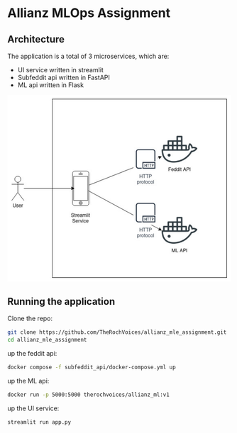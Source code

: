 # Allianz MLOps Assignment

## Architecture

The application is a total of 3 microservices, which are:
- UI service written in streamlit
- Subfeddit api written in FastAPI
- ML api written in Flask

![image](docs/arch.jpg)

## Running the application

Clone the repo:
```bash
git clone https://github.com/TheRochVoices/allianz_mle_assignment.git
cd allianz_mle_assignment
```
up the feddit api:
```bash
docker compose -f subfeddit_api/docker-compose.yml up
```
up the ML api:
```bash
docker run -p 5000:5000 therochvoices/allianz_ml:v1
```
up the UI service:
```bash
streamlit run app.py
```
